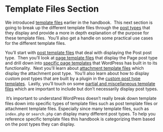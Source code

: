 # Template Files Section

We introduced [template files](https://developer.wordpress.org/themes/basics/template-files/) earlier in the handbook.  This next section is going to break up the different template files through the [post types](https://developer.wordpress.org/themes/basics/post-types/) that they display and provide a more in depth explanation of the purpose for these template files.  You’ll also get a handle on some practical use cases for the different template files.

You’ll start with [post template files](https://developer.wordpress.org/themes/template-files-section/post-template-files/) that deal with displaying the Post post type.  Then you’ll look at [page template files](https://developer.wordpress.org/themes/template-files-section/page-template-files/) that display the Page post type and drill down into [specific page templates](https://developer.wordpress.org/themes/template-files-section/page-template-files/page-templates/) that WordPress has built in to its functionality.  Next you’ll learn about [attachment template files](https://developer.wordpress.org/themes/template-files-section/attachment-template-files/) which display the attachment post type.  You’ll also learn about how to display custom post types that are built by a plugin in the [custom post type templates](https://developer.wordpress.org/themes/template-files-section/custom-post-type-template-files/).  Lastly, you’ll touch on some [partial and miscellaneous template files](https://developer.wordpress.org/themes/template-files-section/partial-and-miscellaneous-template-files/) which are important to include but don’t necessarily display post types.

 It’s important to understand WordPress doesn’t really break down template files down into specific types of template files such as post template files or attachment template files. Especially since many template files, such as `index.php` or `search.php` can display many different post types. To help you reference specific template files this handbook is categorizing them based on the post types they can display.